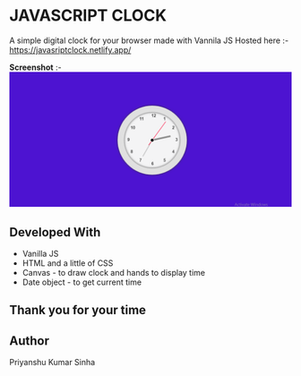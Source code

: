 # JAVASCRIPT CLOCK
A simple digital clock for your browser made with Vannila JS
Hosted here :- https://javasriptclock.netlify.app/

**Screenshot** :-
<img src ="https://github.com/PriyanshuKumarSinha/javascript_clock/blob/main/project_screenshot_desktop.png"></img>

## Developed With
- Vanilla JS 
- HTML and a little of CSS
- Canvas - to draw clock and hands to display time
- Date object - to get current time

## Thank you for your time 
## Author 
Priyanshu Kumar Sinha
